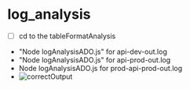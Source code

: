 # log_analysis

-[ ] cd to the tableFormatAnalysis
- "Node logAnalysisADO.js" for api-dev-out.log
- "Node logAnalysisADO.js" for api-prod-out.log
- Node logAnalysisADO.js for prod-api-prod-out.log
- ![correctOutput](https://github.com/arunNewPhoenix/log_analysis/assets/62498648/4b45b633-7259-4ee5-a1ec-89edb00f47e3)
